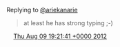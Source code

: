 Replying to [@ariekanarie](https://twitter.com/ariekanarie/status/233503605628473344)

> at least he has strong typing ;\-\)

<img src="../../media/tweet.ico" width="12" /> [Thu Aug 09 19:21:41 +0000 2012](https://twitter.com/DromerDenker/status/233644234840895488)